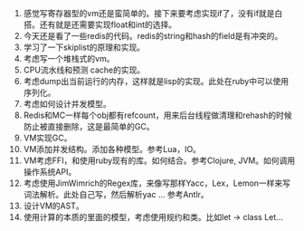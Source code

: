 1. 感觉写寄存器型的vm还是蛮简单的。接下来要考虑实现if了，没有if就是白搭。还有就是还需要实现float和int的选择。
2. 今天还是看了一些redis的代码。redis的string和hash的field是有冲突的。
3. 学习了一下skiplist的原理和实现。
4. 考虑写一个堆栈式的vm。
5. CPU流水线和预测 cache的实现。
6. 考虑dump出当前运行的内存，这样就是lisp的实现。此处在ruby中可以使用序列化。
7. 考虑如何设计并发模型。
8. Redis和MC一样每个obj都有refcount，用来后台线程做清理和rehash的时候防止被直接删除，这是最简单的GC。
9. VM实现GC。
10. VM添加并发结构。添加各种模型。参考Lua，IO。
11. VM考虑FFI，和使用ruby现有的库。如何结合。参考Clojure, JVM。如何调用操作系统API。
12. 考虑使用JimWimrich的Regex库，来像写那样Yacc，Lex，Lemon一样来写词法解析。此处自己写，然后解析yac
... 参考Antlr。
13. 设计VM的AST。
14. 使用计算的本质的里面的模型，考虑使用规约和类。比如let -> class Let...
